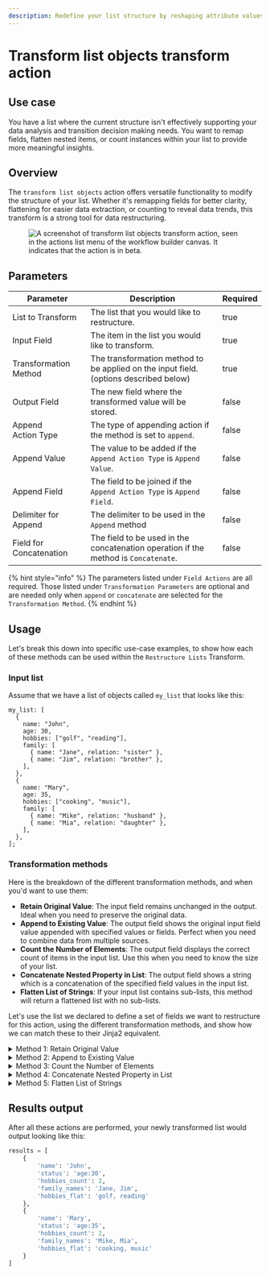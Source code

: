 ```yaml
---
description: Redefine your list structure by reshaping attribute values.
---
```


# Transform list objects transform action

## Use case

You have a list where the current structure isn't effectively supporting your data analysis and transition decision making needs. You want to remap fields, flatten nested items, or count instances within your list to provide more meaningful insights.

## Overview

The `transform list objects` action offers versatile functionality to modify the structure of your list. Whether it's remapping fields for better clarity, flattening for easier data extraction, or counting to reveal data trends, this transform is a strong tool for data restructuring.

<figure><img src="../../../../.gitbook/assets/Screenshot 2025-03-24 at 10.56.59 AM.png" alt="A screenshot of transform list objects transform action, seen in the actions list menu of the workflow builder canvas. It indicates that the action is in beta."><figcaption></figcaption></figure>

## Parameters

<table><thead><tr><th width="177">Parameter</th><th width="451">Description</th><th data-type="checkbox">Required</th></tr></thead><tbody><tr><td>List to Transform</td><td>The list that you would like to restructure.</td><td>true</td></tr><tr><td>Input Field</td><td>The item in the list you would like to transform.</td><td>true</td></tr><tr><td>Transformation Method</td><td>The transformation method to be applied on the input field. (options described below)</td><td>true</td></tr><tr><td>Output Field</td><td>The new field where the transformed value will be stored.</td><td>false</td></tr><tr><td>Append<br>Action Type</td><td>The type of appending action if the method is set to <code>append</code>.</td><td>false</td></tr><tr><td>Append Value</td><td>The value to be added if the <code>Append Action Type</code> is <code>Append Value</code>.</td><td>false</td></tr><tr><td>Append Field</td><td>The field to be joined if the <code>Append Action Type</code> is <code>Append Field</code>.</td><td>false</td></tr><tr><td>Delimiter for Append</td><td>The delimiter to be used in the <code>Append</code> method</td><td>false</td></tr><tr><td>Field for Concatenation</td><td>The field to be used in the concatenation operation if the method is <code>Concatenate</code>.</td><td>false</td></tr></tbody></table>

{% hint style="info" %}
The parameters listed under `Field Actions` are all required. Those listed under `Transformation Parameters` are optional and are needed only when `append` or `concatenate` are selected for the `Transformation Method`.
{% endhint %}

## Usage

Let's break this down into specific use-case examples, to show how each of these methods can be used within the `Restructure Lists` Transform.

### Input list

Assume that we have a list of objects called `my_list` that looks like this:

```django
my_list: [
  {
    name: "John",
    age: 30,
    hobbies: ["golf", "reading"],
    family: [
      { name: "Jane", relation: "sister" },
      { name: "Jim", relation: "brother" },
    ],
  },
  {
    name: "Mary",
    age: 35,
    hobbies: ["cooking", "music"],
    family: [
      { name: "Mike", relation: "husband" },
      { name: "Mia", relation: "daughter" },
    ],
  },
];
```

### Transformation methods

Here is the breakdown of the different transformation methods, and when you'd want to use them:

* **Retain Original Value**: The input field remains unchanged in the output. Ideal when you need to preserve the original data.
* **Append to Existing Value**: The output field shows the original input field value appended with specified values or fields. Perfect when you need to combine data from multiple sources.
* **Count the Number of Elements**: The output field displays the correct count of items in the input list. Use this when you need to know the size of your list.
* **Concatenate Nested Property in List**: The output field shows a string which is a concatenation of the specified field values in the input list.
* **Flatten List of Strings**: If your input list contains sub-lists, this method will return a flattened list with no sub-lists.

Let's use the list we declared to define a set of fields we want to restructure for this action, using the different transformation methods, and show how we can match these to their Jinja2 equivalent.

<details>

<summary>Method 1: Retain Original Value</summary>

This action retains the original value of `name`.

**Action Parameters:**

<pre class="language-yaml"><code class="lang-yaml">field_actions:
<strong> input: name
</strong> method: original
 output: name
</code></pre>

**Jinja2 Equivalent:**

```jinja2
{% set _ = transformed_item.update({'name': item['name']}) %}


```

</details>

<details>

<summary>Method 2: Append to Existing Value</summary>

This action appends the literal string "age" before the actual age, separated by a colon.

**Action Parameters:**

```yaml
field_actions:
 input: age
 method: append
 output: status
 transformation_parameters:
  append_type: append_value
  append_value: 'age'
  delimiter: ':'
```

**Jinja2 Equivalent:**

```jinja2
{% set _ = transformed_item.update({'status': 'age' ~ ':' ~ item['age']}) %}


```

</details>

<details>

<summary>Method 3: Count the Number of Elements</summary>

This action counts the number of items present in the `hobbies` list.

**Action Parameters:**

```yaml
field_actions:
 input: hobbies
 method: count
 output: hobbies_count
```

**Jinja2 Equivalent:**

```jinja2
{% set _ = transformed_item.update({'hobbies_count': item['hobbies']|length}) %}


```

</details>

<details>

<summary>Method 4: Concatenate Nested Property in List</summary>

This action concatenates the `name` field from the `family` list of objects.

**Action Parameters:**

```yaml
field_actions:
 input: family
 method: concatenate
 output: family_names
 transformation_parameters:
  field: name
```

**Jinja2 Equivalent:**

```jinja2
{% set _ = transformed_item.update({'family_names': ', '.join([dep['name'] for dep in item['family']])}) %}


```

</details>

<details>

<summary>Method 5: Flatten List of Strings</summary>

This action flattens the `hobbies` list of strings into a single comma separated string.

**Action Parameters:**

```yaml
field_actions:  
 input: hobbies
 method: flatten
 output: hobbies_flat
```

**Jinja2 Equivalent:**

```jinja2
{% set _ = transformed_item.update({'hobbies_flat': ', '.join(item['hobbies'])}) %}
```

</details>

## Results output

After all these actions are performed, your newly transformed list would output looking like this:

```python
results = [
    {
        'name': 'John',
        'status': 'age:30',
        'hobbies_count': 2,
        'family_names': 'Jane, Jim',
        'hobbies_flat': 'golf, reading'
    },
    {
        'name': 'Mary',
        'status': 'age:35',
        'hobbies_count': 2,
        'family_names': 'Mike, Mia',
        'hobbies_flat': 'cooking, music'
    }
]
```
